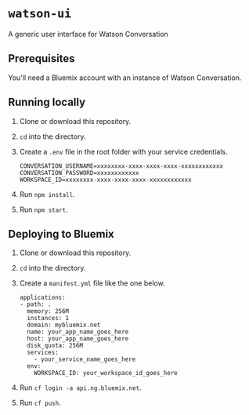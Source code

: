 # `watson-ui`

A generic user interface for Watson Conversation

## Prerequisites

You'll need a Bluemix account with an instance of Watson Conversation.

## Running locally

1. Clone or download this repository.

2. `cd` into the directory.

3. Create a `.env` file in the root folder with your service credentials.

   ```
   CONVERSATION_USERNAME=xxxxxxxx-xxxx-xxxx-xxxx-xxxxxxxxxxxx
   CONVERSATION_PASSWORD=xxxxxxxxxxxx
   WORKSPACE_ID=xxxxxxxx-xxxx-xxxx-xxxx-xxxxxxxxxxxx
   ```

4. Run `npm install`.

5. Run `npm start`.

## Deploying to Bluemix

1. Clone or download this repository.

2. `cd` into the directory.

3. Create a `manifest.yml` file like the one below.

   ```
   applications:
   - path: .
     memory: 256M
     instances: 1
     domain: mybluemix.net
     name: your_app_name_goes_here
     host: your_app_name_goes_here
     disk_quota: 256M
     services:
       - your_service_name_goes_here
     env:
       WORKSPACE_ID: your_workspace_id_goes_here
   ```

4. Run `cf login -a api.ng.bluemix.net`.
5. Run `cf push`.
